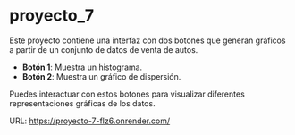 # proyecto_7

Este proyecto contiene una interfaz con dos botones que generan gráficos a partir de un conjunto de datos de venta de autos.

- **Botón 1**: Muestra un histograma.
- **Botón 2**: Muestra un gráfico de dispersión.

Puedes interactuar con estos botones para visualizar diferentes representaciones gráficas de los datos.

URL: https://proyecto-7-flz6.onrender.com/ 
